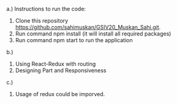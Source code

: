 a.) Instructions to run the code: 

1. Clone this repository https://github.com/sahimuskan/GSIV20_Muskan_Sahi.git. 
2. Run command npm install (it will install all required packages) 
3. Run command npm start to run the application

b.)

1.  Using React-Redux with routing
2.  Designing Part and Responsiveness

c.)

1.  Usage of redux could be imporved.

